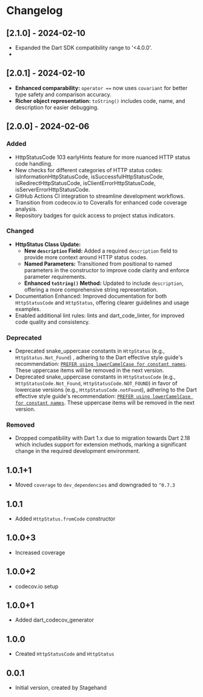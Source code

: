 # Changelog

## [2.1.0] - 2024-02-10

- Expanded the Dart SDK compatibility range to '<4.0.0'.
-

## [2.0.1] - 2024-02-10

- **Enhanced comparability:** `operator ==` now uses `covariant` for better type safety and comparison accuracy.
- **Richer object representation:** `toString()` includes code, name, and description for easier debugging.

## [2.0.0] - 2024-02-06

### Added

- HttpStatusCode 103 earlyHints feature for more nuanced HTTP status code handling.
- New checks for different categories of HTTP status codes: isInformationHttpStatusCode, isSuccessfulHttpStatusCode, isRedirectHttpStatusCode, isClientErrorHttpStatusCode, isServerErrorHttpStatusCode.
- GitHub Actions CI integration to streamline development workflows.
- Transition from codecov.io to Coveralls for enhanced code coverage analysis.
- Repository badges for quick access to project status indicators.

### Changed

- **HttpStatus Class Update:**
  - **New `description` Field:** Added a required `description` field to provide more context around HTTP status codes.
  - **Named Parameters:** Transitioned from positional to named parameters in the constructor to improve code clarity and enforce parameter requirements.
  - **Enhanced `toString()` Method:** Updated to include `description`, offering a more comprehensive string representation.
- Documentation Enhanced: Improved documentation for both `HttpStatusCode` and `HttpStatus`, offering clearer guidelines and usage examples.
- Enabled additional lint rules: lints and dart_code_linter, for improved code quality and consistency.

### Deprecated

- Deprecated snake_uppercase constants in `HttpStatus` (e.g., `HttpStatus.Not_Found`) , adhering to the Dart effective style guide's recommendation: [`PREFER using lowerCamelCase for constant names`](https://dart.dev/effective-dart/style#prefer-using-lowercamelcase-for-constant-names). These uppercase items will be removed in the next version.
- Deprecated snake_uppercase constants in `HttpStatusCode` (e.g., `HttpStatusCode.Not_Found`, `HttpStatusCode.NOT_FOUND`) in favor of lowercase versions (e.g., `HttpStatusCode.notFound`), adhering to the Dart effective style guide's recommendation: [`PREFER using lowerCamelCase for constant names`](https://dart.dev/effective-dart/style#prefer-using-lowercamelcase-for-constant-names). These uppercase items will be removed in the next version.

### Removed

- Dropped compatibility with Dart 1.x due to migration towards Dart 2.18 which includes support for extension methods, marking a significant change in the required development environment.

## 1.0.1+1

- Moved `coverage` to `dev_dependencies` and downgraded to `^0.7.3`

## 1.0.1

- Added `HttpStatus.fromCode` constructor

## 1.0.0+3

- Increased coverage

## 1.0.0+2

- codecov.io setup

## 1.0.0+1

- Added dart_codecov_generator

## 1.0.0

- Created `HttpStatusCode` and `HttpStatus`

## 0.0.1

- Initial version, created by Stagehand
